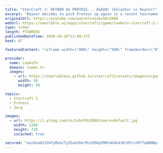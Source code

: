 ```yaml
---
title: "StarCraft 2: REYNOR AS PROTOSS... AGAIN! (Kelazhur vs Reynor)"
excerpt: "Reynor decides to pick Protoss up again in a recent tournament. In this video I cast a best-of-3 series at the professional level of StarCraft 2 between Kelazhur and Reynor, a Terran versus Protoss.  Become a YouTube member: https://lowko.tv/join Support my work on Patreon: http://www.patreon.com/lowkotv"
originalUrl: https://youtube.com/watch?v=Gvbv5On206Q
webUrl: https://smartable.ai/apps/starcraft2/game/lowkotv-starcraft-2-reynor-as-protoss-again-kelazhur-vs-reynor/
type: video
length: PT48M26S
publishedDateTime: 2020-10-26T11:40:37Z
heat: 67

featuredContent: "<iframe width=\"800\" height=\"500\" frameborder=\"0\" src=\"https://www.youtube.com/embed/Gvbv5On206Q\" allow=\"accelerometer; autoplay; encrypted-media; gyroscope; picture-in-picture\" allowfullscreen></iframe>"

provider:
  name: LowkoTV
  domain: lowko.tv
  images:
    - url: https://smartableai.github.io/starcraft2/assets/images/organizations/lowko.tv-50x50.jpg
      width: 50
      height: 50

topics:
  - StarCraft 2
  - Protoss
  - Zerg

images:
  - url: https://i.ytimg.com/vi/Gvbv5On206Q/maxresdefault.jpg
    width: 1280
    height: 720
    isCached: true

secured: "eaiOeoH22IH7yMxGzTyZGvm3DerMz2UDGp5MHt4GGk4JKcHYcsYRT7qmNQNp+zuCSjmXBKyG9U4WKMySENAev6f3e/r6d15Qmsw4ga2ARlmSLpt8emP/Vb8rsbvzb/wwLB7/tq1TG4z+zsJr/1TeWEXHiOXBRtT1WHdpjnHtGFUi2rbURrTWrqYFqgC/CghTk0zBWXQeUKnV2oWrWT/NiQcv/NQq0NESEYbufID1eONlfUwcDEZyR4E+he1FHoMU0HHSOPBYiGNLQZK3C3tw25Lix4zDddC/9YRVDSNZ3HlXtP2FY/FnJXx/rieWqVMJS6faKnDQ8+OgPA95V+pCv2yh63ESn8mrWNzKST4prVfH3V862zuCjxfEb2hkQ+f4o/ACsC30fnN7Axi2U56gqjIqn2VUOSgJI+98jrUJTo1N/GSld3wNd+6grMKkVbsj;q0d3g6ApxtO4PRHQPIQvgQ=="
---
```


